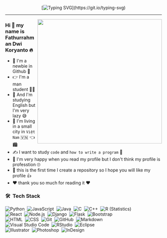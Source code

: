 <div align="center">

[![Typing SVG](https://readme-typing-svg.demolab.com?font=Jersey+15&size=30&pause=1000&color=DA00FF&background=9D56FF00&center=true&vCenter=true&repeat=true&random=false&width=435&lines=Welcome+To+My+Github+Profile.)](https://git.io/typing-svg)  

<div align="left">

<hr width="100%">
    
<img  align="right" src="https://user-images.githubusercontent.com/74038190/212750680-266fa8aa-39f1-4e8b-8873-7181dbaf3d7c.gif" width="400">

<div>
            <h3>Hi 👋 my name is Fathurrahman Dwi Koryanto 🔥</h3>
    </a>
    <ul>
        <li>
            🤗 I'm a newbie in Github 🥳
        </li>
        <li>
            👉 I'm a man student 👨‍🎓
        </li>
        <li>
            📝 And I'm studying English but I'm very lazy 😅
        </li>
        <li>
            🏡 I'm living in a small city in <code>Việt Nam</code> 🇻🇳 👈 🏙️
        </li>
        <li>
            ✍️ I want to study <code>code</code> and <code>how to write a program</code> 👀
        </li>
        <li>
            💯 I'm very happy when you read my profile but I don't think my profile is professtion 🙄
        </li>
        <li>
            💬 this is the first time I create a repository so I hope you will like my profile 👍
        </li>
        <li>
            ❤️ thank you so much for reading it ❤️
        </li>
    </ul>
    </div>
    <div>
 </div>

### 🛠 &nbsp;Tech Stack

![Python](https://img.shields.io/badge/-Python-05122A?style=flat&logo=python)&nbsp;
![JavaScript](https://img.shields.io/badge/-JavaScript-05122A?style=flat&logo=javascript)&nbsp;
![Java](https://img.shields.io/badge/-Java-05122A?style=flat&logo=Java&logoColor=FFA518)&nbsp;
![C](https://img.shields.io/badge/-C-05122A?style=flat&logo=C&logoColor=A8B9CC)&nbsp;
![C++](https://img.shields.io/badge/-C++-05122A?style=flat&logo=C%2B%2B&logoColor=00599C)&nbsp;
![R (Statistics)](https://img.shields.io/badge/-R-05122A?style=flat&logo=R&logoColor=276DC3)\
![React](https://img.shields.io/badge/-React-05122A?style=flat&logo=react)&nbsp;
![Node.js](https://img.shields.io/badge/-Node.js-05122A?style=flat&logo=node.js)&nbsp;
![Django](https://img.shields.io/badge/-Django-05122A?style=flat&logo=django&logoColor=092E20)&nbsp;
![Flask](https://img.shields.io/badge/-Flask-05122A?style=flat&logo=flask)&nbsp;
![Bootstrap](https://img.shields.io/badge/-Bootstrap-05122A?style=flat&logo=bootstrap&logoColor=563D7C)\
![HTML](https://img.shields.io/badge/-HTML-05122A?style=flat&logo=HTML5)&nbsp;
![CSS](https://img.shields.io/badge/-CSS-05122A?style=flat&logo=CSS3&logoColor=1572B6)&nbsp;
![Git](https://img.shields.io/badge/-Git-05122A?style=flat&logo=git)&nbsp;
![GitHub](https://img.shields.io/badge/-GitHub-05122A?style=flat&logo=github)&nbsp;
![Markdown](https://img.shields.io/badge/-Markdown-05122A?style=flat&logo=markdown)\
![Visual Studio Code](https://img.shields.io/badge/-Visual%20Studio%20Code-05122A?style=flat&logo=visual-studio-code&logoColor=007ACC)&nbsp;
![RStudio](https://img.shields.io/badge/-RStudio-05122A?style=flat&logo=rstudio)&nbsp;
![Eclipse](https://img.shields.io/badge/-Eclipse-05122A?style=flat&logo=eclipse-ide&logoColor=2C2255)\
![Illustrator](https://img.shields.io/badge/-Illustrator-05122A?style=flat&logo=adobe-illustrator)&nbsp;
![Photoshop](https://img.shields.io/badge/-Photoshop-05122A?style=flat&logo=adobe-photoshop)&nbsp;
![InDesign](https://img.shields.io/badge/-InDesign-05122A?style=flat&logo=adobe-indesign)
